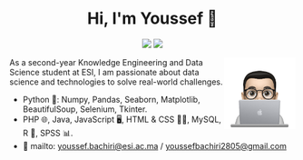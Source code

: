 
<h1 align="center">Hi, I'm Youssef 👋</h1>
<p align="center">
    <a href="https://www.linkedin.com/in/youssef-bachiri-371005238/"><img src="https://img.shields.io/badge/linkedin-%230177B5?style=flat&logo=linkedin&logoColor=white"/></a>
    <a href="https://www.instagram.com/youssef_bach/"><img src="https://img.shields.io/badge/instagram-%23E4415F?style=flat&logo=instagram&logoColor=white"/></a>
  </p>
  
  <img src="profile-img.png" align="right" width="25%"/>

As a second-year Knowledge Engineering and Data Science student at ESI, I am passionate about data science and technologies to solve real-world challenges.

- Python 🐍: Numpy, Pandas, Seaborn, Matplotlib, BeautifulSoup, Selenium, Tkinter.
- PHP 🌐, Java, JavaScript 🖥️, HTML & CSS 📄🎨, MySQL, R 🔢, SPSS 📊.
- 💬 mailto: youssef.bachiri@esi.ac.ma / youssefbachiri2805@gmail.com
